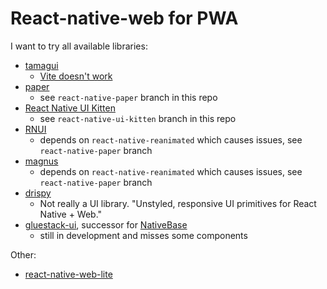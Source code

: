 # React-native-web for PWA

I want to try all available libraries:

- [tamagui](https://tamagui.dev/)
  - [Vite doesn't work](https://github.com/tamagui/tamagui/issues/1592)
- [paper](https://reactnativepaper.com/)
  - see `react-native-paper` branch in this repo
- [React Native UI Kitten](https://akveo.github.io/react-native-ui-kitten/docs/guides/running-on-the-web#existing-expo-applications)
  - see `react-native-ui-kitten` branch in this repo
- [RNUI](https://wix.github.io/react-native-ui-lib/)
  - depends on `react-native-reanimated` which causes issues, see `react-native-paper` branch
- [magnus](https://magnus-ui.com/)
  - depends on `react-native-reanimated` which causes issues, see `react-native-paper` branch
- [drispy](https://github.com/nandorojo/dripsy)
  - Not really a UI library. "Unstyled, responsive UI primitives for React Native + Web."
- [gluestack-ui](https://ui.gluestack.io/), successor for [NativeBase](https://nativebase.io/)
  - still in development and misses some components

Other:

- [react-native-web-lite](https://github.com/tamagui/tamagui/tree/master/packages/react-native-web-lite)
